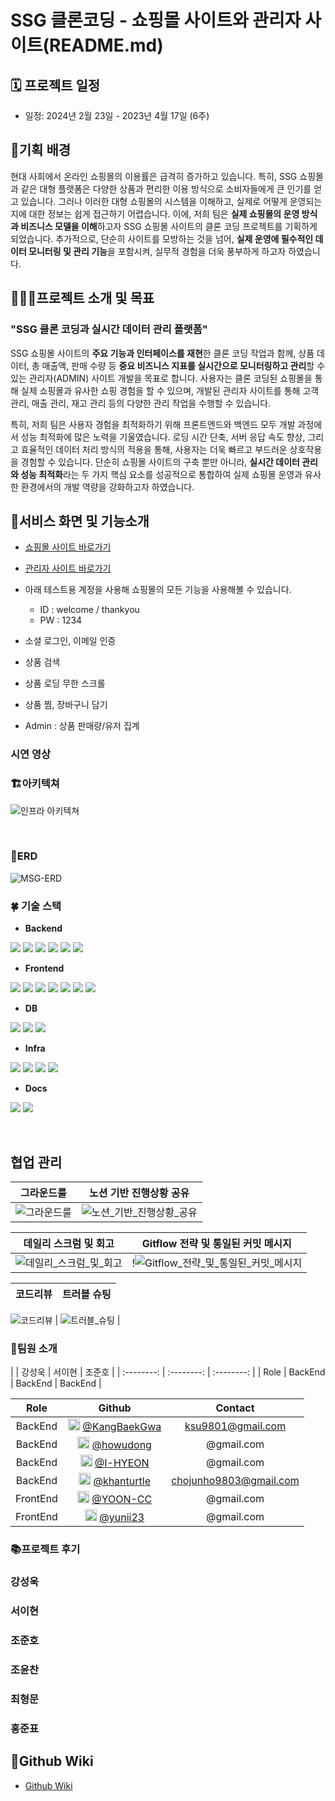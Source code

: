 # SSG 클론코딩 - 쇼핑몰 사이트와 관리자 사이트(README.md)

## 🗓️ 프로젝트 일정

- 일정: 2024년 2월 23일 - 2023년 4월 17일 (6주)

## 🚩기획 배경
현대 사회에서 온라인 쇼핑몰의 이용률은 급격히 증가하고 있습니다. 특히, SSG 쇼핑몰과 같은 대형 플랫폼은 다양한 상품과 편리한 이용 방식으로 소비자들에게 큰 인기를 얻고 있습니다. 그러나 이러한 대형 쇼핑몰의 시스템을 이해하고, 실제로 어떻게 운영되는지에 대한 정보는 쉽게 접근하기 어렵습니다. 이에, 저희 팀은 **실제 쇼핑몰의 운영 방식과 비즈니스 모델을 이해**하고자 SSG 쇼핑몰 사이트의 클론 코딩 프로젝트를 기획하게 되었습니다. 추가적으로, 단순히 사이트를 모방하는 것을 넘어, **실제 운영에 필수적인 데이터 모니터링 및 관리 기능**을 포함시켜, 실무적 경험을 더욱 풍부하게 하고자 하였습니다.

## 👩‍👧‍👦프로젝트 소개 및 목표

### "SSG 클론 코딩과 실시간 데이터 관리 플랫폼"

SSG 쇼핑몰 사이트의 **주요 기능과 인터페이스를 재현**한 클론 코딩 작업과 함께, 상품 데이터, 총 매출액, 판매 수량 등 **중요 비즈니스 지표를 실시간으로 모니터링하고 관리**할 수 있는 관리자(ADMIN) 사이트 개발을 목표로 합니다. 사용자는 클론 코딩된 쇼핑몰을 통해 실제 쇼핑몰과 유사한 쇼핑 경험을 할 수 있으며, 개발된 관리자 사이트를 통해 고객 관리, 매출 관리, 재고 관리 등의 다양한 관리 작업을 수행할 수 있습니다.

특히, 저희 팀은 사용자 경험을 최적화하기 위해 프론트엔드와 백엔드 모두 개발 과정에서 성능 최적화에 많은 노력을 기울였습니다. 로딩 시간 단축, 서버 응답 속도 향상, 그리고 효율적인 데이터 처리 방식의 적용을 통해, 사용자는 더욱 빠르고 부드러운 상호작용을 경험할 수 있습니다. 단순히 쇼핑몰 사이트의 구축 뿐만 아니라, **실시간 데이터 관리와 성능 최적화**라는 두 가지 핵심 요소를 성공적으로 통합하여 실제 쇼핑몰 운영과 유사한 환경에서의 개발 역량을 강화하고자 하였습니다.

## 🎇서비스 화면 및 기능소개

- [쇼핑몰 사이트 바로가기](https://ssgcom-app.vercel.app/)
- [관리자 사이트 바로가기](https://admin.sssg.shop/)
- 아래 테스트용 계정을 사용해 쇼핑몰의 모든 기능을 사용해볼 수 있습니다.
  - ID : welcome / thankyou
  - PW : 1234

- 소셜 로그인, 이메일 인증
- 상품 검색
- 상품 로딩 무한 스크롤
- 상품 찜, 장바구니 담기
- Admin : 상품 판매량/유저 집계

### 시연 영상

### 🏗️아키텍쳐

![인프라 아키텍쳐](https://github.com/1-MSG/backend/assets/81681883/19e22a99-72c6-4ff5-a66d-ca60926915b7)

<br>

### 🧭ERD

![MSG-ERD](https://github.com/1-MSG/backend/assets/81681883/e65a5b2d-7a61-4bec-94d4-bc35265710d8)
<br>
### 🍀 기술 스택

- **Backend**

<img src="https://img.shields.io/badge/java-007396?style=for-the-badge&logo=OpenJDK&logoColor=white"> <img src="https://img.shields.io/badge/spring-6DB33F?style=for-the-badge&logo=spring&logoColor=white"> <img src="https://img.shields.io/badge/spring boot-6DB33F?style=for-the-badge&logo=springboot&logoColor=white"> <img src="https://img.shields.io/badge/Spring Security-6DB33F?style=for-the-badge&logo=Spring Security&logoColor=white"> <img src="https://img.shields.io/badge/Spring Data JPA-F05032?style=for-the-badge&logo=Spring&logoColor=white"> <img src="https://img.shields.io/badge/QueryDSL-81717?style=for-the-badge&logo=QueryDSL&logoColor=white"> 

- **Frontend**

<img src="https://img.shields.io/badge/next.js-000000?style=for-the-badge&logo=nextdotjs&logoColor=white"> <img src="https://img.shields.io/badge/typescript-3178C6?style=for-the-badge&logo=typescript&logoColor=white">  <img src="https://img.shields.io/badge/ReactQuery-61DAFB?style=for-the-badge&logo=ReactQuery&logoColor=white">  <img src="https://img.shields.io/badge/NextAuth-339933?style=for-the-badge&logo=NextAuth&logoColor=white"> <img src="https://img.shields.io/badge/vercel-06B6D4?style=for-the-badge&logo=vercel&logoColor=white"> <img src="https://img.shields.io/badge/swr-007ACC?style=for-the-badge&logo=swr&logoColor=white"> <img src="https://img.shields.io/badge/chart JS-007ACC?style=for-the-badge&logo=chart JS&logoColor=white">

- **DB**
  
<img src="https://img.shields.io/badge/mysql-4479A1?style=for-the-badge&logo=mysql&logoColor=white"> <img src="https://img.shields.io/badge/Redis-DC382D?style=for-the-badge&logo=Redis&logoColor=white"> <img src="https://img.shields.io/badge/MongoDB-3178C6?style=for-the-badge&logo=MongoDB&logoColor=white">

- **Infra**

<img src="https://img.shields.io/badge/GitHub Actions-2088FF?style=for-the-badge&logo=GitHub Actions&logoColor=white"> <img src="https://img.shields.io/badge/docker-2496ED?style=for-the-badge&logo=docker&logoColor=white">   <img src="https://img.shields.io/badge/Amazon%20EC2-FF9900?style=for-the-badge&logo=Amazon%20EC2&logoColor=white"> <img src="https://img.shields.io/badge/Nginx-6DB33F?style=for-the-badge&logo=Nginx&logoColor=white">

- **Docs**

<img src="https://img.shields.io/badge/postman-FF6C37?style=for-the-badge&logo=postman&logoColor=white"> <img src="https://img.shields.io/badge/swagger-85EA2D?style=for-the-badge&logo=swagger&logoColor=white">

<br>

## **협업 관리**
그라운드룰 | 노션 기반 진행상황 공유 |
--- | --- | 
![그라운드룰](https://github.com/1-MSG/backend/assets/122415843/b3010e34-dd6b-4c25-82ba-758b62a113f3)| ![노션_기반_진행상황_공유](https://github.com/1-MSG/backend/assets/122415843/8bc0838a-bc2e-41bc-95b0-fcc965302ac0) |

데일리 스크럼 및 회고 | Gitflow 전략 및 통일된 커밋 메시지 |
--- | --- | 
![데일리_스크럼_및_회고](https://github.com/1-MSG/backend/assets/122415843/5c3c2f6a-9ab8-4015-9768-e216cfffd9a4)| !![Gitflow_전략_및_통일된_커밋_메시지](https://github.com/1-MSG/backend/assets/122415843/6fc761ce-7ebd-47ba-8110-b6bd64dcd4cf) |

코드리뷰 | 트러블 슈팅 |
--- | --- | 
![코드리뷰](https://github.com/1-MSG/backend/assets/122415843/0a58c39f-46b7-4e03-b7ef-aa9f1a418141)
| ![트러블_슈팅](https://github.com/1-MSG/backend/assets/122415843/4c66bdf8-cce8-4ad8-8a97-9c0282b38dc9) |

### 👥팀원 소개
|             |     강성욱     |     서이현     |     조준호     |
| :--------: | :--------: | :--------: |
| Role | BackEnd | BackEnd | BackEnd |


|     Role     |                                                        Github                                                         |        Contact        |
| :--------: | :-------------------------------------------------------------------------------------------------------------------: | :-------------------: |
| BackEnd | [<img src="https://avatars.githubusercontent.com/u/160799011?v=4" width="19" />](https://github.com/KangBaekGwa) [@KangBaekGwa](https://github.com/KangBaekGwa) | ksu9801@gmail.com |
| BackEnd | [<img src="https://avatars.githubusercontent.com/u/53307093?v=4" width="19" />](https://github.com/howudong) [@howudong](https://github.com/howudong)| @gmail.com |
| BackEnd | [<img src="https://avatars.githubusercontent.com/u/122415843?v=4" width="19" />](https://github.com/I-HYEON) [@I-HYEON](https://github.com/I-HYEON)| @gmail.com |
| BackEnd | [<img src="https://avatars.githubusercontent.com/u/81681883?v=4" width="19" />](https://github.com/khanturtle)  [@khanturtle](https://github.com/khanturtle) | chojunho9803@gmail.com |
| FrontEnd | [<img src="https://avatars.githubusercontent.com/u/87313979?v=4" width="19" />](https://github.com/YOON-CC) [@YOON-CC](https://github.com/YOON-CC)| @gmail.com |
| FrontEnd | [<img src="https://avatars.githubusercontent.com/u/67429918?v=4" width="19" />](https://github.com/yunii23) [@yunii23](https://github.com/yunii23) | @gmail.com |


### 📚프로젝트 후기
### 강성욱
### 서이현
### 조준호
### 조윤찬
### 최형문
### 홍준표

## 📖Github Wiki
- [Github Wiki](https://github.com/1-MSG/backend/wiki)
